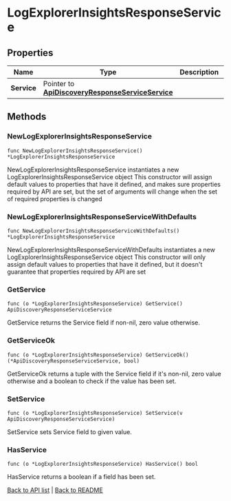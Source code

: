 # LogExplorerInsightsResponseService

## Properties

Name | Type | Description | Notes
------------ | ------------- | ------------- | -------------
**Service** | Pointer to [**ApiDiscoveryResponseServiceService**](ApiDiscoveryResponseServiceService.md) |  | [optional] 

## Methods

### NewLogExplorerInsightsResponseService

`func NewLogExplorerInsightsResponseService() *LogExplorerInsightsResponseService`

NewLogExplorerInsightsResponseService instantiates a new LogExplorerInsightsResponseService object
This constructor will assign default values to properties that have it defined,
and makes sure properties required by API are set, but the set of arguments
will change when the set of required properties is changed

### NewLogExplorerInsightsResponseServiceWithDefaults

`func NewLogExplorerInsightsResponseServiceWithDefaults() *LogExplorerInsightsResponseService`

NewLogExplorerInsightsResponseServiceWithDefaults instantiates a new LogExplorerInsightsResponseService object
This constructor will only assign default values to properties that have it defined,
but it doesn't guarantee that properties required by API are set

### GetService

`func (o *LogExplorerInsightsResponseService) GetService() ApiDiscoveryResponseServiceService`

GetService returns the Service field if non-nil, zero value otherwise.

### GetServiceOk

`func (o *LogExplorerInsightsResponseService) GetServiceOk() (*ApiDiscoveryResponseServiceService, bool)`

GetServiceOk returns a tuple with the Service field if it's non-nil, zero value otherwise
and a boolean to check if the value has been set.

### SetService

`func (o *LogExplorerInsightsResponseService) SetService(v ApiDiscoveryResponseServiceService)`

SetService sets Service field to given value.

### HasService

`func (o *LogExplorerInsightsResponseService) HasService() bool`

HasService returns a boolean if a field has been set.


[Back to API list](../README.md#documentation-for-api-endpoints) | [Back to README](../README.md)


